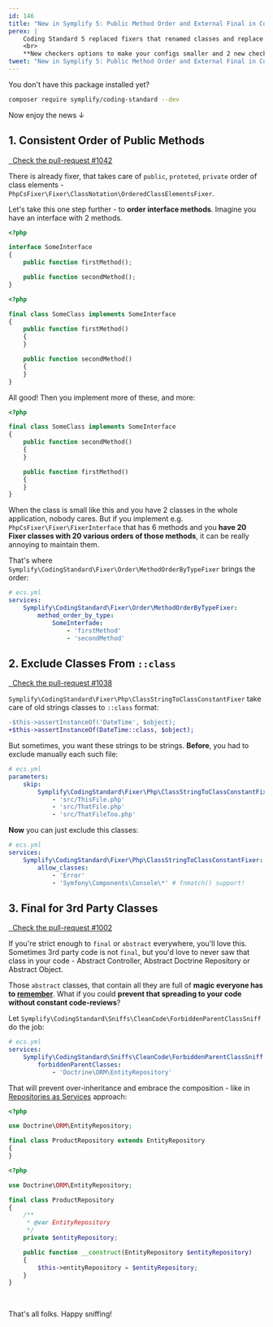 ```yaml
---
id: 146
title: "New in Symplify 5: Public Method Order and External Final in CodingStandard"
perex: |
    Coding Standard 5 replaced fixers that renamed classes and replace them with more tolerant sniffs. What else is there?
    <br>
    **New checkers options to make your configs smaller and 2 new checkers to keep your code in order**.
tweet: "New in Symplify 5: Public Method Order and External Final in CodingStandard     #php #git #split #easy"
---
```


You don't have this package installed yet?

```bash
composer require symplify/coding-standard --dev
```

Now enjoy the news ↓

## 1. Consistent Order of Public Methods

<a href="https://github.com/Symplify/Symplify/pull/1042" class="btn btn-dark btn-sm mb-3 mt-2">
    <em class="fab fa-github"></em>
    &nbsp;
    Check the pull-request #1042
</a>

There is already fixer, that takes care of `public`, `proteted`, `private` order of class elements - `PhpCsFixer\Fixer\ClassNotation\OrderedClassElementsFixer`.

Let's take this one step further - to **order interface methods**. Imagine you have an interface with 2 methods.

```php
<?php

interface SomeInterface
{
    public function firstMethod();

    public function secondMethod();
}
```

```php
<?php

final class SomeClass implements SomeInterface
{
    public function firstMethod()
    {
    }

    public function secondMethod()
    {
    }
}
```

All good! Then you implement more of these, and more:

```php
<?php

final class SomeClass implements SomeInterface
{
    public function secondMethod()
    {
    }

    public function firstMethod()
    {
    }
}
```

When the class is small like this and you have 2 classes in the whole application, nobody cares. But if you implement e.g. `PhpCsFixer\Fixer\FixerInterface` that has 6 methods and you **have 20 Fixer classes with 20 various orders of those methods**, it can be really annoying to maintain them.

That's where `Symplify\CodingStandard\Fixer\Order\MethodOrderByTypeFixer` brings the order:

```yaml
# ecs.yml
services:
    Symplify\CodingStandard\Fixer\Order\MethodOrderByTypeFixer:
        method_order_by_type:
            SomeInterfade:
                - 'firstMethod'
                - 'secondMethod'
```

## 2. Exclude Classes From `::class`

<a href="https://github.com/Symplify/Symplify/pull/1038/files#diff-5bab0be1e11c555c36f4bf5bdd9dc645" class="btn btn-dark btn-sm mb-3 mt-2">
    <em class="fab fa-github"></em>
    &nbsp;
    Check the pull-request #1038
</a>

`Symplify\CodingStandard\Fixer\Php\ClassStringToClassConstantFixer` take care of old strings classes to `::class` format:

```diff
-$this->assertInstanceOf('DateTime', $object);
+$this->assertInstanceOf(DateTime::class, $object);
```

But sometimes, you want these strings to be strings. **Before**, you had to exclude manually each such file:

```yaml
# ecs.yml
parameters:
    skip:
        Symplify\CodingStandard\Fixer\Php\ClassStringToClassConstantFixer:
            - 'src/ThisFile.php'
            - 'src/ThatFile.php'
            - 'src/ThatFileToo.php'
```

**Now** you can just exclude this classes:

```yaml
# ecs.yml
services:
    Symplify\CodingStandard\Fixer\Php\ClassStringToClassConstantFixer:
        allow_classes:
            - 'Error'
            - 'Symfony\Components\Console\*' # fnmatch() support!
```

## 3. Final for 3rd Party Classes

<a href="https://github.com/Symplify/Symplify/pull/1002/files#diff-692c4ab6d70c963f110e005dbbc800c9" class="btn btn-dark btn-sm mb-3 mt-2">
    <em class="fab fa-github"></em>
    &nbsp;
    Check the pull-request #1002
</a>

If you're strict enough to `final` or `abstract` everywhere, you'll love this. Sometimes 3rd party code is not `final`, but you'd love to never saw that class in your code - Abstract Controller, Abstract Doctrine Repository or Abstract Object.

Those `abstract` classes, that contain all they are full of **magic everyone has to [remember](/blog/2018/08/27/why-and-how-to-avoid-the-memory-lock/)**. What if you could **prevent that spreading to your code without constant code-reviews**?

Let `Symplify\CodingStandard\Sniffs\CleanCode\ForbiddenParentClassSniff` do the job:

```yaml
# ecs.yml
services:
    Symplify\CodingStandard\Sniffs\CleanCode\ForbiddenParentClassSniff:
        forbiddenParentClasses:
            - 'Doctrine\ORM\EntityRepository'
```

That will prevent over-inheritance and embrace the composition - like in [Repositories as Services](/blog/2017/10/16/how-to-use-repository-with-doctrine-as-service-in-symfony/) approach:

<em class="fas fa-fw fa-times text-danger fa-lg"></em>

```php
<?php

use Doctrine\ORM\EntityRepository;

final class ProductRepository extends EntityRepository
{
}
```

<em class="fas fa-fw fa-check text-success fa-lg"></em>

```php
<?php

use Doctrine\ORM\EntityRepository;

final class ProductRepository
{
    /**
     * @var EntityRepository
     */
    private $entityRepository;

    public function __construct(EntityRepository $entityRepository)
    {
        $this->entityRepository = $entityRepository;
    }
}
```


<br>

That's all folks. Happy sniffing!
